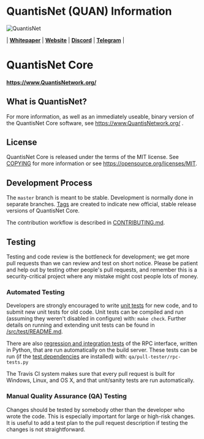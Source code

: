 # QuantisNet (QUAN) Information
![QuantisNet](https://cdn.discordapp.com/attachments/436649409535541248/528345762795487240/321x81.png)

| [**Whitepaper**](https://quantisnetwork.org/wp-content/uploads/2019/01/Quantis-WP.pdf) | [**Website**](https://quantisnetwork.org/) | [**Discord**](https://discord.gg/cFYF57h) | [**Telegram**](https://t.me/quantis) |
# QuantisNet Core

#### https://www.QuantisNetwork.org/


What is QuantisNet?
----------------
For more information, as well as an immediately useable, binary version of
the QuantisNet Core software, see https://www.QuantisNetwork.org/ .

License
-------

QuantisNet Core is released under the terms of the MIT license. See [COPYING](COPYING) for more
information or see https://opensource.org/licenses/MIT.

Development Process
-------------------

The `master` branch is meant to be stable. Development is normally done in separate branches.
[Tags]( https://github.com/QuantisDev ) are created to indicate new official,
stable release versions of QuantisNet Core.

The contribution workflow is described in [CONTRIBUTING.md](CONTRIBUTING.md).

Testing
-------

Testing and code review is the bottleneck for development; we get more pull
requests than we can review and test on short notice. Please be patient and help out by testing
other people's pull requests, and remember this is a security-critical project where any mistake might cost people
lots of money.

### Automated Testing

Developers are strongly encouraged to write [unit tests](src/test/README.md) for new code, and to
submit new unit tests for old code. Unit tests can be compiled and run
(assuming they weren't disabled in configure) with: `make check`. Further details on running
and extending unit tests can be found in [/src/test/README.md](/src/test/README.md).

There are also [regression and integration tests](/qa) of the RPC interface, written
in Python, that are run automatically on the build server.
These tests can be run (if the [test dependencies](/qa) are installed) with: `qa/pull-tester/rpc-tests.py`

The Travis CI system makes sure that every pull request is built for Windows, Linux, and OS X, and that unit/sanity tests are run automatically.

### Manual Quality Assurance (QA) Testing

Changes should be tested by somebody other than the developer who wrote the
code. This is especially important for large or high-risk changes. It is useful
to add a test plan to the pull request description if testing the changes is
not straightforward.
